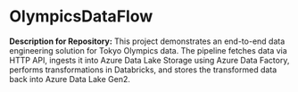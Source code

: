 # OlympicsDataFlow
**Description for Repository:**   This project demonstrates an end-to-end data engineering solution for Tokyo Olympics data. The pipeline fetches data via HTTP API, ingests it into Azure Data Lake Storage using Azure Data Factory, performs transformations in Databricks, and stores the transformed data back into Azure Data Lake Gen2.
